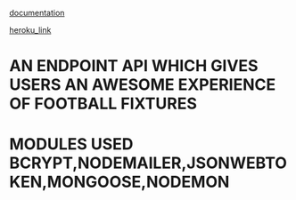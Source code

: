 [documentation](https://documenter.getpostman.com/view/19330071/UVksMuAy)

[heroku_link](https://newmock-premier-league.herokuapp.com/)

# AN ENDPOINT API WHICH GIVES USERS AN AWESOME EXPERIENCE OF FOOTBALL FIXTURES
# MODULES USED BCRYPT,NODEMAILER,JSONWEBTOKEN,MONGOOSE,NODEMON